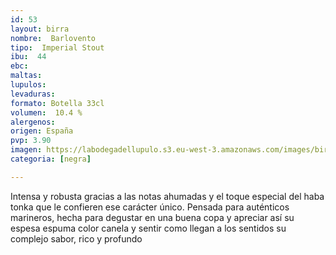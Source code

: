 ```yaml
---
id: 53
layout: birra
nombre:  Barlovento
tipo:  Imperial Stout
ibu:  44
ebc:
maltas: 
lupulos: 
levaduras: 
formato: Botella 33cl
volumen:  10.4 %
alergenos: 
origen: España
pvp: 3.90
imagen: https://labodegadellupulo.s3.eu-west-3.amazonaws.com/images/birras/barlovento.jpg
categoria: [negra]

---
```

Intensa y robusta gracias a las notas ahumadas y el toque especial del haba tonka que le confieren ese carácter único. Pensada para auténticos marineros, hecha para degustar en una buena copa y apreciar así su espesa espuma color canela y sentir como llegan a los sentidos su complejo sabor, rico y profundo






















